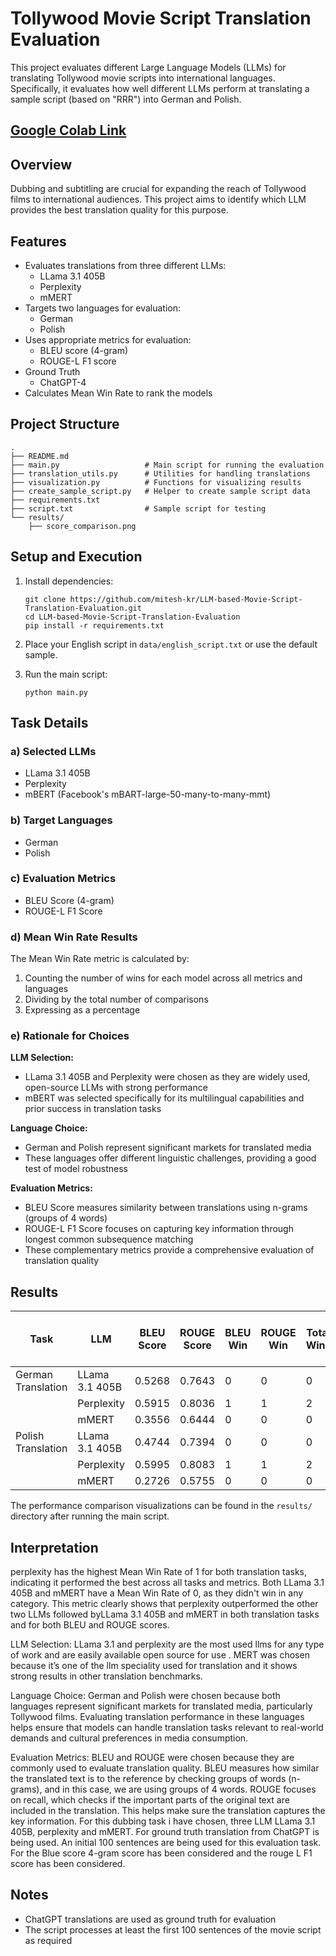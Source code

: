# Tollywood Movie Script Translation Evaluation

This project evaluates different Large Language Models (LLMs) for translating Tollywood movie scripts into international languages. Specifically, it evaluates how well different LLMs perform at translating a sample script (based on "RRR") into German and Polish.

## [Google Colab Link](https://colab.research.google.com/drive/1fqY9RkePMC-dzhF36WsGHxDcerYmRqV6?usp=sharing)

## Overview

Dubbing and subtitling are crucial for expanding the reach of Tollywood films to international audiences. This project aims to identify which LLM provides the best translation quality for this purpose.

## Features

- Evaluates translations from three different LLMs:
  - LLama 3.1 405B
  - Perplexity
  - mMERT
- Targets two languages for evaluation:
  - German
  - Polish
- Uses appropriate metrics for evaluation:
  - BLEU score (4-gram)
  - ROUGE-L F1 score
- Ground Truth
  - ChatGPT-4
- Calculates Mean Win Rate to rank the models

## Project Structure

```
.
├── README.md
├── main.py                   # Main script for running the evaluation
├── translation_utils.py      # Utilities for handling translations
├── visualization.py          # Functions for visualizing results
├── create_sample_script.py   # Helper to create sample script data
├── requirements.txt
├── script.txt                # Sample script for testing
└── results/
    ├── score_comparison.png
```


## Setup and Execution

1. Install dependencies:
   ```
   git clone https://github.com/mitesh-kr/LLM-based-Movie-Script-Translation-Evaluation.git
   cd LLM-based-Movie-Script-Translation-Evaluation
   pip install -r requirements.txt
   ```

2. Place your English script in `data/english_script.txt` or use the default sample.

3. Run the main script:
   ```
   python main.py
   ```

## Task Details

### a) Selected LLMs
- LLama 3.1 405B
- Perplexity
- mBERT (Facebook's mBART-large-50-many-to-many-mmt)

### b) Target Languages
- German
- Polish

### c) Evaluation Metrics
- BLEU Score (4-gram)
- ROUGE-L F1 Score

### d) Mean Win Rate Results
The Mean Win Rate metric is calculated by:
1. Counting the number of wins for each model across all metrics and languages
2. Dividing by the total number of comparisons
3. Expressing as a percentage

### e) Rationale for Choices

**LLM Selection:**
- LLama 3.1 405B and Perplexity were chosen as they are widely used, open-source LLMs with strong performance
- mBERT was selected specifically for its multilingual capabilities and prior success in translation tasks

**Language Choice:**
- German and Polish represent significant markets for translated media
- These languages offer different linguistic challenges, providing a good test of model robustness

**Evaluation Metrics:**
- BLEU Score measures similarity between translations using n-grams (groups of 4 words)
- ROUGE-L F1 Score focuses on capturing key information through longest common subsequence matching
- These complementary metrics provide a comprehensive evaluation of translation quality

## Results


| Task | LLM | BLEU Score | ROUGE Score | BLEU Win | ROUGE Win | Total Wins | Total Comparisons | Mean Win Rate (%) |
|------|-----|------------|-------------|----------|-----------|------------|-------------------|-------------------|
| German Translation | LLama 3.1 405B | 0.5268 | 0.7643 | 0 | 0 | 0 | 2 | 0% |
| | Perplexity | 0.5915 | 0.8036 | 1 | 1 | 2 | 2 | 100% |
| | mMERT | 0.3556 | 0.6444 | 0 | 0 | 0 | 2 | 0% |
| Polish Translation | LLama 3.1 405B | 0.4744 | 0.7394 | 0 | 0 | 0 | 2 | 0% |
| | Perplexity | 0.5995 | 0.8083 | 1 | 1 | 2 | 2 | 100% |
| | mMERT | 0.2726 | 0.5755 | 0 | 0 | 0 | 2 | 0% |

The performance comparison visualizations can be found in the `results/` directory after running the main script.
## Interpretation
perplexity has the highest Mean Win Rate of 1 for both translation tasks,
indicating it performed the best across all tasks and metrics. Both LLama
3.1 405B and mMERT have a Mean Win Rate of 0, as they didn't win in any
category.
This metric clearly shows that perplexity outperformed the other two LLMs
followed byLLama 3.1 405B and mMERT in both translation tasks and for
both BLEU and ROUGE scores.

LLM Selection: LLama 3.1 and perplexity are the most used llms for any
type of work and are easily available open source for use . MERT was
chosen because it’s one of the llm speciality used for translation and it
shows strong results in other translation benchmarks.

Language Choice: German and Polish were chosen because both
languages represent significant markets for translated media, particularly
Tollywood films. Evaluating translation performance in these languages
helps ensure that models can handle translation tasks relevant to
real-world demands and cultural preferences in media consumption.

Evaluation Metrics: BLEU and ROUGE were chosen because they are
commonly used to evaluate translation quality. BLEU measures how similar
the translated text is to the reference by checking groups of words
(n-grams), and in this case, we are using groups of 4 words. ROUGE
focuses on recall, which checks if the important parts of the original text are
included in the translation. This helps make sure the translation captures
the key information.
For this dubbing task i have chosen, three LLM LLama 3.1 405B,
perplexity and mMERT. For ground truth translation from ChatGPT is being
used.
An initial 100 sentences are being used for this evaluation task.
For the Blue score 4-gram score has been considered and the rouge L F1
score has been considered.

## Notes
- ChatGPT translations are used as ground truth for evaluation
- The script processes at least the first 100 sentences of the movie script as required

